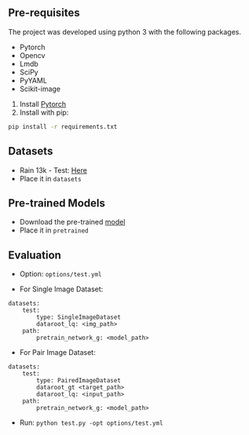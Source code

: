 ## Pre-requisites
The project was developed using python 3 with the following packages.
- Pytorch
- Opencv
- Lmdb
- SciPy
- PyYAML
- Scikit-image

1. Install [Pytorch](https://pytorch.org/get-started/locally/)
2. Install with pip:
```bash
pip install -r requirements.txt
```

## Datasets
- Rain 13k - Test: [Here](https://drive.google.com/drive/folders/1PDWggNh8ylevFmrjo-JEvlmqsDlWWvZs)
- Place it in `datasets`

## Pre-trained Models
- Download the pre-trained [model](https://drive.google.com/file/d/1AVedAkb1B2F2b3XGWlMFFVSsNfQlCwxa/view?usp=sharing)
- Place it in `pretrained`

## Evaluation
- Option: `options/test.yml`
+ For Single Image Dataset:
```
datasets:
    test:
        type: SingleImageDataset
        dataroot_lq: <img_path>
    path:
        pretrain_network_g: <model_path>

```

+ For Pair Image Dataset:
```
datasets:
    test:
        type: PairedImageDataset
        dataroot_gt <target_path>
        dataroot_lq: <input_path>
    path:
        pretrain_network_g: <model_path>

```

- Run: `python test.py -opt options/test.yml`